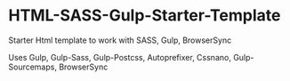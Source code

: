 # HTML-SASS-Gulp-Starter-Template
Starter Html template to work with SASS, Gulp, BrowserSync

Uses Gulp, Gulp-Sass, Gulp-Postcss, Autoprefixer, Cssnano, Gulp-Sourcemaps, BrowserSync
